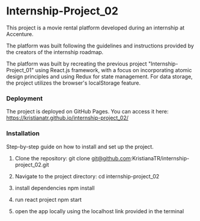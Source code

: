 # Internship-Project_02
This project is a movie rental platform developed during an internship at Accenture. 

The platform was built following the guidelines and instructions provided by the creators of the internship roadmap.

The platform was built by recreating the previous project "Internship-Project_01" using React.js framework,  with a focus on incorporating atomic design principles and using Redux for state management. For data storage, the project utilizes the browser's localStorage feature.

### Deployment

The project is deployed on GitHub Pages. You can access it here:
https://kristianatr.github.io/internship-project_02/

### Installation

Step-by-step guide on how to install and set up the project.

1. Clone the repository:
git clone git@github.com:KristianaTR/internship-project_02.git

2. Navigate to the project directory:
cd internship-project_02

3. install dependencies
npm install

4. run react project
npm start

5. open the app locally using the localhost link provided in the terminal

